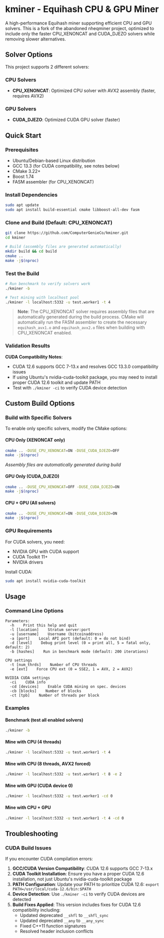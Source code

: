 # kminer - Equihash CPU & GPU Miner

A high-performance Equihash miner supporting efficient CPU and GPU solvers. This is a fork of the abandoned nheqminer project, optimized to include only the faster CPU_XENONCAT and CUDA_DJEZO solvers while removing slower alternatives.

## Solver Options

This project supports 2 different solvers:

### CPU Solvers
- **CPU_XENONCAT**: Optimized CPU solver with AVX2 assembly (faster, requires AVX2)

### GPU Solvers
- **CUDA_DJEZO**: Optimized CUDA GPU solver (faster)

## Quick Start

### Prerequisites
- Ubuntu/Debian-based Linux distribution
- GCC 13.3 (for CUDA compatibility, see notes below)
- CMake 3.22+
- Boost 1.74
- FASM assembler (for CPU_XENONCAT)

### Install Dependencies
```bash
sudo apt update
sudo apt install build-essential cmake libboost-all-dev fasm
```

### Clone and Build (Default: CPU_XENONCAT)
```bash
git clone https://github.com/ComputerGenieCo/kminer.git
cd kminer

# Build (assembly files are generated automatically)
mkdir build && cd build
cmake ..
make -j$(nproc)
```

### Test the Build
```bash
# Run benchmark to verify solvers work
./kminer -b

# Test mining with localhost pool
./kminer -l localhost:5332 -u test.worker1 -t 4
```

> **Note**: The CPU_XENONCAT solver requires assembly files that are automatically generated during the build process. CMake will automatically run the FASM assembler to create the necessary `equihash_avx1.o` and `equihash_avx2.o` files when building with CPU_XENONCAT enabled.

### Validation Results

**CUDA Compatibility Notes**:
- CUDA 12.6 supports GCC 7-13.x and resolves GCC 13.3.0 compatibility issues
- If using Ubuntu's nvidia-cuda-toolkit package, you may need to install proper CUDA 12.6 toolkit and update PATH
- Test with `./kminer -ci` to verify CUDA device detection

## Custom Build Options

### Build with Specific Solvers

To enable only specific solvers, modify the CMake options:

#### CPU Only (XENONCAT only)
```bash
cmake .. -DUSE_CPU_XENONCAT=ON -DUSE_CUDA_DJEZO=OFF
make -j$(nproc)
```
*Assembly files are automatically generated during build*

#### GPU Only (CUDA_DJEZO)
```bash
cmake .. -DUSE_CPU_XENONCAT=OFF -DUSE_CUDA_DJEZO=ON
make -j$(nproc)
```

#### CPU + GPU (All solvers)
```bash
cmake .. -DUSE_CPU_XENONCAT=ON -DUSE_CUDA_DJEZO=ON
make -j$(nproc)
```

### GPU Requirements

For CUDA solvers, you need:
- NVIDIA GPU with CUDA support
- CUDA Toolkit 11+
- NVIDIA drivers

Install CUDA:
```bash
sudo apt install nvidia-cuda-toolkit
```

## Usage

### Command Line Options
```
Parameters:
  -h    Print this help and quit
  -l [location]    Stratum server:port
  -u [username]    Username (bitcoinaddress)
  -a [port]    Local API port (default: 0 = do not bind)
  -d [level]    Debug print level (0 = print all, 5 = fatal only, default: 2)
  -b [hashes]    Run in benchmark mode (default: 200 iterations)

CPU settings
  -t [num_thrds]    Number of CPU threads
  -e [ext]    Force CPU ext (0 = SSE2, 1 = AVX, 2 = AVX2)

NVIDIA CUDA settings
  -ci    CUDA info
  -cd [devices]    Enable CUDA mining on spec. devices
  -cb [blocks]    Number of blocks
  -ct [tpb]    Number of threads per block
```

### Examples

#### Benchmark (test all enabled solvers)
```bash
./kminer -b
```

#### Mine with CPU (4 threads)
```bash
./kminer -l localhost:5332 -u test.worker1 -t 4
```

#### Mine with CPU (8 threads, AVX2 forced)
```bash
./kminer -l localhost:5332 -u test.worker1 -t 8 -e 2
```

#### Mine with GPU (CUDA device 0)
```bash
./kminer -l localhost:5332 -u test.worker1 -cd 0
```

#### Mine with CPU + GPU
```bash
./kminer -l localhost:5332 -u test.worker1 -t 4 -cd 0
```

## Troubleshooting

### CUDA Build Issues

If you encounter CUDA compilation errors:

1. **GCC/CUDA Version Compatibility**: CUDA 12.6 supports GCC 7-13.x
2. **CUDA Toolkit Installation**: Ensure you have a proper CUDA 12.6 installation, not just Ubuntu's nvidia-cuda-toolkit package
3. **PATH Configuration**: Update your PATH to prioritize CUDA 12.6: `export PATH=/usr/local/cuda-12.6/bin:$PATH`
4. **Device Detection**: Use `./kminer -ci` to verify CUDA devices are detected
5. **Build Fixes Applied**: This version includes fixes for CUDA 12.6 compatibility including:
   - Updated deprecated `__shfl` to `__shfl_sync`
   - Updated deprecated `__any` to `__any_sync`
   - Fixed C++11 function signatures
   - Resolved header inclusion conflicts
